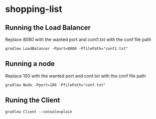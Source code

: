 # shopping-list

## Running the Load Balancer
Replace 8080 with the wanted port and cont1.txt with the conf file path
```
gradlew LoadBalancer -Pport=8080 -PfilePath="conf1.txt"
```

## Running a node
Replace 100 with the wanted port and cont.txt with the conf file path
```
gradlew Node -Pport=100 -PfilePath="conf.txt"
```

## Runing the Client
```
gradlew Client --console=plain
```